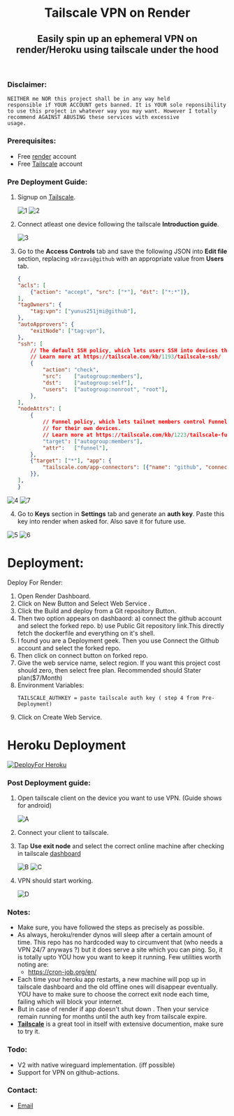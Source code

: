 <h1 align="center">Tailscale VPN on Render</h1>
<h2 align="center">Easily spin up an ephemeral VPN on render/Heroku using tailscale under the hood</h2><br>

### Disclaimer:
<code>NEITHER me NOR this project shall be in any way held responsible if YOUR ACCOUNT gets banned. It is YOUR sole
reponsibility to use this project in whatever way you may want. However I totally recommend AGAINST ABUSING these 
services with excessive usage.</code><br>
### Prerequisites:
- Free [render](https://render.com/) account
- Free [Tailscale](https://tailscale.com/) account<br>
### Pre Deployment Guide:
1. Signup on [Tailscale](https://tailscale.com/).

    ![1](/assets/1.png)
    ![2](/assets/2.png)
2. Connect atleast one device following the tailscale **Introduction guide**.

    ![3](/assets/3.png)
3. Go to the **Access Controls** tab and save the following JSON into **Edit file** section, replacing <code>x0rzavi@github</code>
with an appropriate value from **Users** tab.
    ```json
    {
	"acls": [
		{"action": "accept", "src": ["*"], "dst": ["*:*"]},
	],
	"tagOwners": {
		"tag:vpn": ["yunus251jmi@github"],
	},
	"autoApprovers": {
		"exitNode": ["tag:vpn"],
	},
	"ssh": [
		// The default SSH policy, which lets users SSH into devices they own.
		// Learn more at https://tailscale.com/kb/1193/tailscale-ssh/
		{
			"action": "check",
			"src":    ["autogroup:members"],
			"dst":    ["autogroup:self"],
			"users":  ["autogroup:nonroot", "root"],
		},
	],
	"nodeAttrs": [
		{
			// Funnel policy, which lets tailnet members control Funnel
			// for their own devices.
			// Learn more at https://tailscale.com/kb/1223/tailscale-funnel/
			"target": ["autogroup:members"],
			"attr":   ["funnel"],
		},
		{"target": ["*"], "app": {
			"tailscale.com/app-connectors": [{"name": "github", "connectors": ["tag:vpn"], "presetAppID": "github"}],
		}},
	],
	}
	```

![4](/assets/4.png)
![7](/assets/7.png)

4. Go to **Keys** section in **Settings** tab and generate an **auth key**. Paste this key into render when asked for.
Also save it for future use.

![5](/assets/5.png)
![6](/assets/6.png)<br>
# Deployment:
Deploy For Render:
1. Open Render Dashboard.
2. Click on New Button and Select Web Service .
3. Click the Build and deploy from a Git repository Button.
4. Then two option appears on dashbaord: a) connect the github account and select the forked repo.
   b) use Public Git repository link.This directly fetch the dockerfile and everything on it's shell.
6. I found you are a Deployment geek. Then you use Connect the Github account and select the forked repo.
7. Then click on connect button on forked repo.
8. Give the web service name, select region. If you want this project cost should zero, then select free plan. Recommended should Stater plan($7/Month)
9. Environment Variables:
     ```
     TAILSCALE_AUTHKEY = paste tailscale auth key ( step 4 from Pre-Deployment)
     ```
10. Click on Create Web Service.
# Heroku Deployment
[![DeployFor Heroku](https://www.herokucdn.com/deploy/button.svg)](https://heroku.com/deploy)<br>
### Post Deployment guide:
1. Open tailscale client on the device you want to use VPN. (Guide shows for android)

    ![A](/assets/A.jpg)
2. Connect your client to tailscale.
3. Tap **Use exit node** and select the correct online machine after checking in tailscale [dashboard](https://login.tailscale.com/admin/machines)

    ![B](/assets/B.jpg)
    ![C](/assets/C.jpg)
4. VPN should start working.

    ![D](/assets/D.jpg)<br>
### Notes:
- Make sure, you have followed the steps as precisely as possible.
- As always, heroku/render dynos will sleep after a certain amount of time. This repo has no hardcoded way to circumvent that (who needs a VPN 24/7 anyways ?) but it does serve a site which you can ping. So, it is totally upto YOU how you want to keep it running. Few utilities worth noting are: 
  - https://cron-job.org/en/
- Each time your heroku app restarts, a new machine will pop up in tailscale dashboard and the old offline ones will disappear eventually. YOU have to make sure to choose the correct exit node each time, failing which will block your internet.
- But in case of render if app doesn't shut down . Then your service remain running for months until the auth key from tailscale expire.
- **[Tailscale](https://tailscale.com/)** is a great tool in itself with extensive documention, make sure to try it.<br>
### Todo:
- V2 with native wireguard implementation. (iff possible)
- Support for VPN on github-actions.<br>
### Contact:
- [Email](admin@yunus.eu.org)
